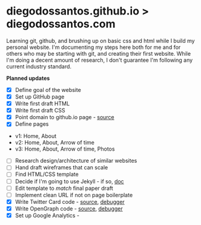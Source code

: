 # diegodossantos.github.io > diegodossantos.com
Learning git, github, and brushing up on basic css and html while I build my personal website. I'm documenting my steps here both for me and for others who may be starting with git, and creating their first website. While I'm doing a decent amount of research, I don't guarantee I'm following any current industry standard.

**Planned updates**
- [x] Define goal of the website
- [x] Set up GitHub page
- [x] Write first draft HTML
- [x] Write first draft CSS
- [x] Point domain to github.io page - [source](http://abdelraoof.com/blog/2014/09/20/configuring-namecheap-dns-for-github/)
- [x] Define pages
* v1: Home, About
* v2: Home, About, Arrow of time
* v3: Home, About, Arrow of time, Photos
- [ ] Research design/architecture of similar websites
- [ ] Hand draft wireframes that can scale
- [ ] Find HTML/CSS template
- [ ] Decide if I'm going to use Jekyll - if so, [doc](http://jmcglone.com/guides/github-pages/)
- [ ] Edit template to *match* final paper draft
- [ ] Implement clean URL if not on page boilerplate
- [x] Write Twitter Card code - [source](https://dev.twitter.com/cards/types/summary), [debugger](https://cards-dev.twitter.com/validator)
- [x] Write OpenGraph code - [source](http://ogp.me/#metadata), [debugger](https://developers.facebook.com/tools/debug/)
- [x] Set up Google Analytics -
